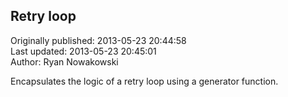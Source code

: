 ## Retry loop  
Originally published: 2013-05-23 20:44:58  
Last updated: 2013-05-23 20:45:01  
Author: Ryan Nowakowski  
  
Encapsulates the logic of a retry loop using a generator function.